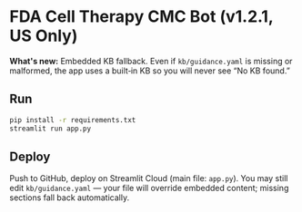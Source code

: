 # FDA Cell Therapy CMC Bot (v1.2.1, US Only)

**What's new:** Embedded KB fallback. Even if `kb/guidance.yaml` is missing or malformed, the app uses a built‑in KB so you will never see “No KB found.”

## Run
```bash
pip install -r requirements.txt
streamlit run app.py
```

## Deploy
Push to GitHub, deploy on Streamlit Cloud (main file: `app.py`). You may still edit `kb/guidance.yaml` — your file will override embedded content; missing sections fall back automatically.
